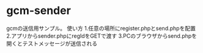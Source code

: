 gcm-sender
==========

gcmの送信用サンプル。
使い方
1.任意の場所にregister.phpとsend.phpを配置
2.アプリからsender.phpにregIdをGETで渡す
3.PCのブラウザからsend.phpを開くとテストメッセージが送信される
